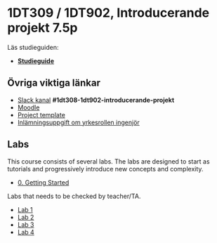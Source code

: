 # 1DT309 / 1DT902, Introducerande projekt 7.5p

Läs studieguiden:

- [**Studieguide**](study_guide_1DT308.md)

## Övriga viktiga länkar

- [Slack kanal](https://coursepress.slack.com/signup) **#1dt308-1dt902-introducerande-projekt**
- [Moodle](https://mymoodle.lnu.se/course/view.php?id=52254)
- [Project template](project-template.md)
- [Inlämningsuppgift om yrkesrollen ingenjör](ingenjor.md)

## Labs

This course consists of several labs. The labs are designed to start as tutorials and progressively introduce new concepts and complexity. 

* [0. Getting Started](labs/0_getting_started.md)

Labs that needs to be checked by teacher/TA.

* [Lab 1](labs/1_blink_lights.md)
* [Lab 2](labs/2_input_output.md)
* [Lab 3](labs/3_iot_traffic_light.md) 
* [Lab 4](labs/4_iot_device_lora.md)